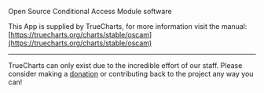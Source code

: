 Open Source Conditional Access Module software

This App is supplied by TrueCharts, for more information visit the manual: [https://truecharts.org/charts/stable/oscam](https://truecharts.org/charts/stable/oscam)

---

TrueCharts can only exist due to the incredible effort of our staff.
Please consider making a [donation](https://truecharts.org/sponsor) or contributing back to the project any way you can!
